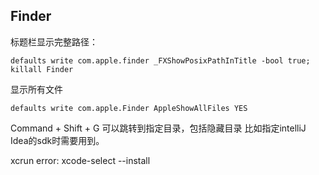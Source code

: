 

## Finder

标题栏显示完整路径：
```
defaults write com.apple.finder _FXShowPosixPathInTitle -bool true; killall Finder
```

显示所有文件
```
defaults write com.apple.Finder AppleShowAllFiles YES
```

Command + Shift + G 可以跳转到指定目录，包括隐藏目录 比如指定intelliJ Idea的sdk时需要用到。


xcrun error: xcode-select --install
